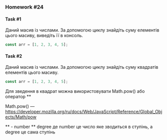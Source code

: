 ### Homework #24

#### Task #1

Даний масив із числами. За допомогою циклу знайдіть суму елементів цього масиву, виведіть її в консоль.

```js
const arr = [1, 2, 3, 4, 5];
```

#### Task #2

Даний масив із числами. За допомогою циклу знайдіть суму квадратів елементів цього масиву.

```js
const arr = [1, 2, 3, 4, 5];
```

Для зведення в квадрат можна використовувати Math.pow() або оператор \*\*

Math.pow() — https://developer.mozilla.org/ru/docs/Web/JavaScript/Reference/Global_Objects/Math/pow

** - number ** degree де number це число яке зводиться в ступінь, а degree це сама ступінь
